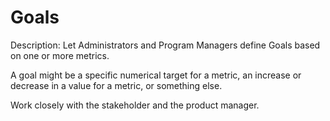 # Goals

Description: Let Administrators and Program Managers define Goals based on one or more metrics.

A goal might be a specific numerical target for a metric, an increase or decrease in a value for a metric, or something else.

Work closely with the stakeholder and the product manager.
